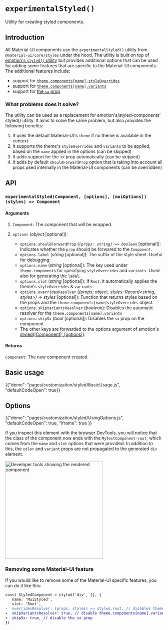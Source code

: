 # `experimentalStyled()`

<p class="description">Utility for creating styled components.</p>

## Introduction

All Material-UI components use the `experimentalStyled()` utility from `@material-ui/core/styles` under the hood.
The utility is built on top of [emotion's `styled()` utility](https://emotion.sh/docs/styled) but provides additional options that can be used for adding some features that are specific to the Material-UI components.
The additional features include:

- support for [`theme.components[name].styleOverrides`](/customization/theme-components/#global-style-overrides)
- support for [`theme.components[name].variants`](/customization/theme-components/#adding-new-component-variants)
- support for [the `sx` prop](/system/basics/#the-sx-prop)

### What problems does it solve?

The utility can be used as a replacement for emotion's/styled-components' styled() utility.
It aims to solve the same problem, but also provides the following benefits:

1. It uses the default Material-UI's `theme` if no theme is available in the context
2. It supports the theme's `styleOverrides` and `variants` to be applied, based on the `name` applied in the options (can be skipped)
3. It adds support for the `sx` prop automatically (can be skipped)
4. It adds by default `shouldForwardProp` option that is taking into account all props used internally in the Material-UI components (can be overridden)

## API

### `experimentalStyled(Component, [options], [muiOptions])(styles) => Component`

#### Arguments

1. `Component`: The component that will be wrapped.
2. `options` (_object_ [optional]):

   - `options.shouldForwardProp` (_`(props: string) => boolean`_ [optional]): Indicates whether the `prop` should be forwared to the `Component`.
   - `options.label` (_string_ [optional]): The suffix of the style sheet. Useful for debugging.
   - `options.name` (_string_ [optional]): The key used under `theme.components` for specifying `styleOverrides` and `variants`. Used also for generating the `label`.
   - `options.slot` (_string_ [optional]): If `Root`, it automatically applies the theme's `styleOverrides` & `variants`
   - `options.overridesResolver` (_(props: object, styles: Record<string, styles>) => styles_ [optional]): Function that returns styles based on the props and the `theme.components[name]styleOverrides` object.
   - `options.skipVariantsResolver` (_boolean_): Disables the automatic resolver for the `theme.components[name].variants`
   - `options.skipSx` (_bool_ [optional]): Disables the `sx` prop on the component.
   - The other keys are forwarded to the options argument of emotion's [styled([Component], [options])](https://emotion.sh/docs/styled).

#### Returns

`Component`: The new component created.

## Basic usage

{{"demo": "pages/customization/styled/BasicUsage.js", "defaultCodeOpen": true}}

## Options

{{"demo": "pages/customization/styled/UsingOptions.js", "defaultCodeOpen": true, "iframe": true }}

If you inspect this element with the browser DevTools, you will notice that the class of the component now ends with the `MyTestComponent-root`, which comes from the `name` and `slot` options that were provided. In addition to this, the `color` and `variant` props are not propagated to the generated `div` element.

<img src="/static/images/customization/styled-options.png" alt="Developer tools showing the rendered component" width="312" />

### Removing some Material-UI feature

If you would like to remove some of the Material-UI specific features, you can do it like this:

```diff
const StyledComponent = styled('div', {}, {
   name: 'MuiStyled',
   slot: 'Root',
-  overridesResolver: (props, styles) => styles.root, // disables theme.components[name].styleOverrides
+  skipVariantsResolver: true, // disable theme.components[name].variants
+  skipSx: true, // disable the sx prop
})
```
